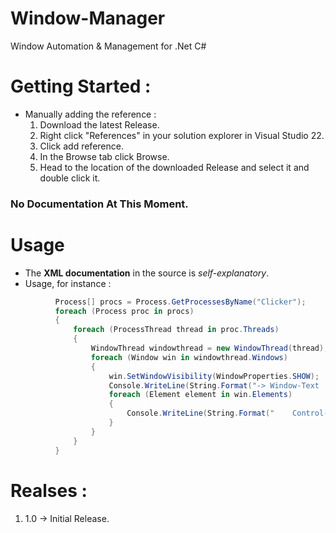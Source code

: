 # Window-Manager
Window Automation &amp; Management for .Net C#

# Getting Started :
  * Manually adding the reference :
    1. Download the latest Release.
    2. Right click "References" in your solution explorer in Visual Studio 22.
    3. Click add reference.
    4. In the Browse tab click Browse.
    5. Head to the location of the downloaded Release and select it and double click it.

### No Documentation At This Moment.

# Usage 
  * The **XML documentation** in the source is *self-explanatory*.
  * Usage, for instance :
  ```cs
            Process[] procs = Process.GetProcessesByName("Clicker");
            foreach (Process proc in procs)
            {
                foreach (ProcessThread thread in proc.Threads)
                {
                    WindowThread windowthread = new WindowThread(thread);
                    foreach (Window win in windowthread.Windows)
                    {
                        win.SetWindowVisibility(WindowProperties.SHOW);
                        Console.WriteLine(String.Format("-> Window-Text : {0}", win.Text));
                        foreach (Element element in win.Elements)
                        {
                            Console.WriteLine(String.Format("    Control-Text : {0}", element.Text));
                        }
                    }
                }
            }
  ```
   
# Realses : 
  1. 1.0 -> Initial Release.
